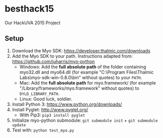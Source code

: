 # besthack15
Our HackUVA 2015 Project

## Setup
1. Download the Myo SDK: https://developer.thalmic.com/downloads
2. Add the Myo SDK to your path. Instructions adapted from: https://github.com/juharris/myo-python
    * Windows: Add the **full absolute path** of the folder containing myo32.dll and myo64.dll (for example "C:\Program Files\Thalmic Labs\myo-sdk-win-0.8.0\bin" without quotes) to your `PATH`.
    * Mac: Add the **full absolute path** for myo.framework/ (for example "/Library/frameworks/myo.framework" without quotes) to `DYLD_LIBRARY_PATH`.
    * Linux: Good luck, soldier.
3. Install Python 3: https://www.python.org/downloads/
4. Install Pyglet: http://www.pyglet.org/
    * With Pip3: `pip3 install pyglet`
5. Initialize myo-python submodule: `git submodule init` + `git submodule update`
6. Test with: `python test_myo.py`